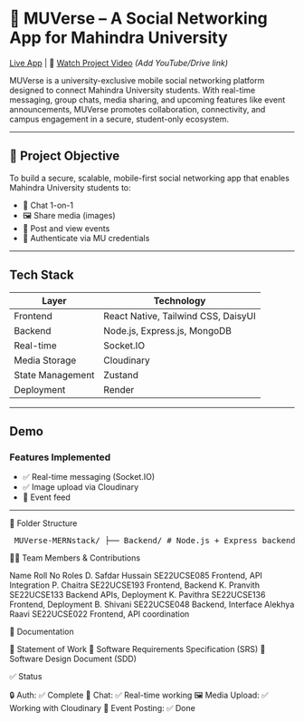 # 📱 MUVerse – A Social Networking App for Mahindra University

 [Live App](https://muverse-mernstack-2.onrender.com/home) | 🎥 [Watch Project Video](#) *(Add YouTube/Drive link)*

MUVerse is a university-exclusive mobile social networking platform designed to connect Mahindra University students. With real-time messaging, group chats, media sharing, and upcoming features like event announcements, MUVerse promotes collaboration, connectivity, and campus engagement in a secure, student-only ecosystem.

---

## 🧠 Project Objective

To build a secure, scalable, mobile-first social networking app that enables Mahindra University students to:

- 📩 Chat 1-on-1 
- 🖼️ Share media (images)
- 📢 Post and view events 
- 🔐 Authenticate via MU credentials

---

## Tech Stack

| Layer | Technology |
|-------|------------|
| Frontend | React Native, Tailwind CSS, DaisyUI |
| Backend | Node.js, Express.js, MongoDB |
| Real-time | Socket.IO |
| Media Storage | Cloudinary |
| State Management | Zustand |
| Deployment | Render |

---

##  Demo

###  Features Implemented

- ✅ Real-time messaging (Socket.IO)
- ✅ Image upload via Cloudinary
- 🔄 Event feed 

---

📁 Folder Structure
<pre> MUVerse-MERNstack/ ├── Backend/ # Node.js + Express backend ├── Frontend/ # React Native frontend ├── docs/ # Project documents │ ├── Statement_of_Work.pdf │ ├── SRS.pdf │ └── SDD.pdf ├── README.md └── .env.example </pre>


👨‍💻 Team Members & Contributions

Name	Roll No	Roles
D. Safdar Hussain	                     SE22UCSE085	      Frontend, API Integration
P. Chaitra	                            SE22UCSE193	      Frontend, Backend
K. Pranvith	                           SE22UCSE133	      Backend APIs, Deployment
K. Pavithra	                           SE22UCSE136	      Frontend, Deployment
B. Shivani	                            SE22UCSE048	      Backend, Interface
Alekhya Raavi	                         SE22UCSE022       Frontend, API coordination

📄 Documentation

📘 Statement of Work
📘 Software Requirements Specification (SRS)
📘 Software Design Document (SDD)


✅ Status

🔒 Auth: ✅ Complete
💬 Chat: ✅ Real-time working
🖼️ Media Upload: ✅ Working with Cloudinary
📅 Event Posting: ✅ Done


